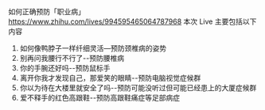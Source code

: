如何正确预防「职业病」
https://www.zhihu.com/lives/994595465064787968
本次 Live 主要包括以下内容

1. 如何像鸭脖子一样纤细灵活—预防颈椎病的姿势
2. 别再问我腰行不行了--预防腰椎病
3. 你的手腕还好吗--预防鼠标手
4. 离开你我才发现自己，那爱笑的眼睛--预防电脑视觉症候群
5. 你以为待在大楼里就安全了吗--预防可能没听过但可能已经患上的大厦症候群
6. 爱不释手的红色高跟鞋--预防高跟鞋痛症等足部病症